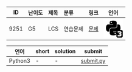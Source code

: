 | ID | 난이도 | 제목 | 분류 | 링크 | 언어 |
| -- | ---- | :-- | :-- | --- | --- |
| 9251 | G5 | LCS | 연습문제 | [문제](https://www.acmicpc.net/problem/9251) | [![python3](/assets/python3.svg)](/solutions/%5BG5%5D9251%20LCS/submit.py)  |

| 언어 | short | solution | submit |
| --- | ----- | -------- | ------ |
| Python3 | - | - | [submit.py](submit.py) |
